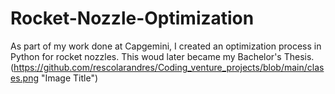# Rocket-Nozzle-Optimization
As part of my work done at Capgemini, I created an optimization process in Python for rocket nozzles. This woud later became my Bachelor's Thesis.
(https://github.com/rescolarandres/Coding_venture_projects/blob/main/clases.png "Image Title")
